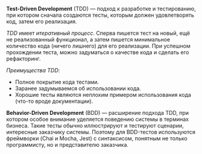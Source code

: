 
**Test-Driven Development** (TDD) — подход к разработке и тестированию, при котором сначала создаются тесты, которым должен удовлетворять код, затем его реализация.  

*TDD* имеет *итеративный процесс*. Сперва пишется тест на новый, ещё не реализованный функционал, а затем пишется минимальное количество кода (ничего лишнего) для его реализации. При успешном прохождении теста, можно задуматься о качестве кода и сделать его рефакторинг.

*Преимущества TDD*:
- Полное покрытие кода тестами.
- Заранее задумываемся об использовании кода.
- Хорошие тесты являются неплохим примером использования кода (что-то вроде документации).

**Behavior-Driven Development** (BDD) — расширение подхода TDD, при котором особое внимание уделяется поведению системы в терминах бизнеса. Такие тесты обычно иллюстрируют и тестируют сценарии, интересные заказчику системы. Поэтому для BDD-тестов используются фреймворки (Chai и Mocha, Jest) с синтаксисом, понятным не только программисту, но и представителю заказчика.
